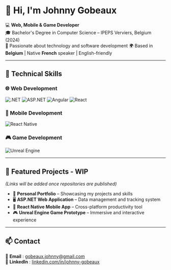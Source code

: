# 👋 Hi, I'm Johnny Gobeaux

💻 **Web, Mobile & Game Developer**  
🎓 Bachelor's Degree in Computer Science – IPEPS Verviers, Belgium (2024)  
🚀 Passionate about technology and software development
🌍 Based in **Belgium** | Native **French** speaker | English-friendly

---

## 🚀 Technical Skills

### 🌐 Web Development
![.NET](https://img.shields.io/badge/.NET-512BD4?logo=dotnet&logoColor=white)
![ASP.NET](https://img.shields.io/badge/ASP.NET-512BD4?logo=.net&logoColor=white)
![Angular](https://img.shields.io/badge/Angular-DD0031?logo=angular&logoColor=white)
![React](https://img.shields.io/badge/React-20232A?logo=react&logoColor=61DAFB)

### 📱 Mobile Development
![React Native](https://img.shields.io/badge/React_Native-20232A?logo=react&logoColor=61DAFB)

### 🎮 Game Development
![Unreal Engine](https://img.shields.io/badge/Unreal_Engine-313131?logo=unrealengine&logoColor=white)

---

## 📌 Featured Projects - WIP
*(Links will be added once repositories are published)*

- 🎨 **Personal Portfolio** – Showcasing my projects and skills  
- 🖥 **ASP.NET Web Application** – Data management and tracking system  
- 📱 **React Native Mobile App** – Cross-platform productivity tool  
- 🎮 **Unreal Engine Game Prototype** – Immersive and interactive experience  

---

## 📫 Contact
📧 **Email** : [gobeaux.johnny@gmail.com](mailto:gobeaux.johnny@gmail.com)  
🔗 **LinkedIn** : [linkedin.com/in/johnny-gobeaux](https://www.linkedin.com/in/johnny-gobeaux)
